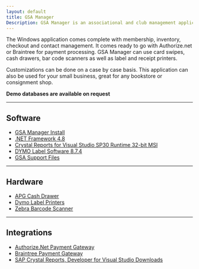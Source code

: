 ```yaml
---
layout: default
title: GSA Manager
Description: GSA Manager is an associational and club management application.
---
```


The Windows application comes complete with membership, inventory, checkout and contact management. It comes ready to go with Authorize.net or Braintree for payment processing. GSA Manager can use card swipes, cash drawers, bar code scanners as well as label and receipt printers.   

Customizations can be done on a case by case basis. This application can also be used for your small business, great for any bookstore or consignment shop.   

**Demo databases are available on request**

* * *

## Software

*   [GSA Manager Install](install/publish.htm)
*   [.NET Framework 4.8](https://go.microsoft.com/fwlink/?linkid=2088631)
*   [Crystal Reports for Visual Studio SP30 Runtime 32-bit MSI](https://origin-az.softwaredownloads.sap.com/public/file/0020000000195592021)
*   [DYMO Label Software 8.7.4](https://s3.amazonaws.com/download.dymo.com/dymo/Software/Win/DLS8Setup8.7.4.exe)
*   [GSA Support Files](downloads/GSA%20Manager.zip)

* * *

## Hardware

*   [APG Cash Drawer](https://www.cashdrawer.com/software-drivers-developers/)
*   [Dymo Label Printers](https://www.dymo.com/en-US)
*   [Zebra Barcode Scanner](https://www.zebra.com/us/en/products/scanners/general-purpose-scanners/handheld/ls2208.html)

* * *

## Integrations

*   [Authorize.Net Payment Gateway](https://www.authorize.net/)
*   [Braintree Payment Gateway](https://www.braintreepayments.com/)
*   [SAP Crystal Reports, Developer for Visual Studio Downloads](https://wiki.scn.sap.com/wiki/display/BOBJ/Crystal+Reports%2C+Developer+for+Visual+Studio+Downloads)
